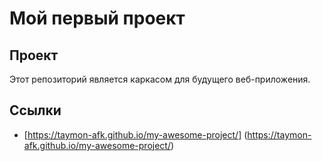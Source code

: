 # Мой первый проект
## Проект
Этот репозиторий является каркасом для будущего веб-приложения.
## Ссылки
- [https://taymon-afk.github.io/my-awesome-project/] (https://taymon-afk.github.io/my-awesome-project/)